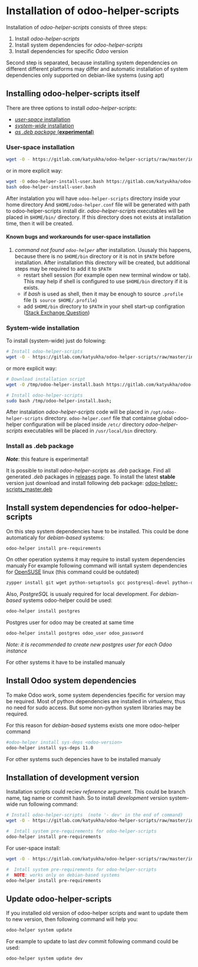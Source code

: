 # Installation of odoo-helper-scripts

Installation of *odoo-helper-scripts* consists of three steps:

1. Install *odoo-helper-scripts*
2. Install system dependencies for *odoo-helper-scripts*
3. Install dependencies for specific *Odoo* version

Second step is separated, because installing system dependencies on different
different platforms may differ and automatic installation of system dependencies
only supported on debian-like systems (using apt)


## Installing odoo-helper-scripts itself
There are three options to install *odoo-helper-scripts*:

- [*user-space* installation](#user-space-installation)
- [*system-wide* installation](#system-wide-installation)
- [*as .deb package* (**experimental**)](#install-as-deb-package)

### User-space installation

```bash
wget -O - https://gitlab.com/katyukha/odoo-helper-scripts/raw/master/install-user.bash | bash -s
```

or in more explicit way:

```bash
wget -O odoo-helper-install-user.bash https://gitlab.com/katyukha/odoo-helper-scripts/raw/master/install-user.bash
bash odoo-helper-install-user.bash
```

After instalation you will have ``odoo-helper-scripts`` directory inside your home directory
And ``$HOME/odoo-helper.conf`` file will be generated with path to odoo-helper-scripts install dir.
*odoo-helper-scripts* executables will be placed in ``$HOME/bin/`` directory.
If this directory does not exists at installation time, then it will be created.

#### Known bugs and workarounds for user-space installation

1. *command not found `odoo-helper`* after installation. Ususaly this happens, because there is
   no `$HOME/bin` directory or it is not in `$PATH` before installation.
   After installation this directory will be created, but additional steps may be required to add it to `$PATH`
    - restart shell session (for example open new terminal window or tab).
      This may help if shell is configured to use `$HOME/bin` directory if it is exists.
    - if *bash* is used as shell, then it may be enough to source `.profile` file (`$ source $HOME/.profile`)
    - add `$HOME/bin` directory to `$PATH` in your shell start-up configration ([Stack Exchange Question](https://unix.stackexchange.com/questions/381228/home-bin-dir-is-not-on-the-path))

### System-wide installation

To install (system-wide) just do folowing:

```bash
# Install odoo-helper-scripts
wget -O - https://gitlab.com/katyukha/odoo-helper-scripts/raw/master/install-system.bash | sudo bash -s
```

or more explicit way:

```bash
# Download installation script
wget -O /tmp/odoo-helper-install.bash https://gitlab.com/katyukha/odoo-helper-scripts/raw/master/install-system.bash;

# Install odoo-helper-scripts
sudo bash /tmp/odoo-helper-install.bash;
```

After instalation *odoo-helper-scripts* code will be placed in ``/opt/odoo-helper-scripts`` directory.
``odoo-helper.conf`` file that containse global odoo-helper configuration will be placed inside ``/etc/`` directory
*odoo-helper-scripts* executables will be placed in ``/usr/local/bin`` directory.

### Install as .deb package

***Note***: this feature is experimental!

It is possible to install *odoo-helper-scripts* as *.deb* package.
Find all generated *.deb* packages in [releases](https://gitlab.com/katyukha/odoo-helper-scripts/-/releases) page.
To install the latest **stable** version just download and install following deb package: [odoo-helper-scripts_master.deb](https://gitlab.com/api/v4/projects/6823247/packages/generic/odoo-helper-scripts/master/odoo-helper-scripts_master.deb)

## Install system dependencies for odoo-helper-scripts

On this step system dependencies have to be installed.
This could be done automaticaly for *debian-based* systems:

```bash
odoo-helper install pre-requirements
```

On other operation systems it may require to install system dependencies manualy
For example following command will isntall system dependencies for [OpenSUSE](https://www.opensuse.org/) linux (this command could be outdated)

```bash
zypper install git wget python-setuptools gcc postgresql-devel python-devel expect-devel libevent-devel libjpeg-devel libfreetype6-devel zlib-devel libxml2-devel libxslt-devel cyrus-sasl-devel openldap2-devel libssl43 libffi-devel
```

Also, *PostgreSQL* is usualy required for local development.
For *debian-based* systems odoo-helper could be used:

```bash
odoo-helper install postgres
```

Postgres user for odoo may be created at same time

```bash
odoo-helper install postgres odoo_user odoo_password
```

*Note: it is recommended to create new postgres user for each Odoo instance*

For other systems it have to be installed manualy


## Install Odoo system dependencies

To make Odoo work, some system dependencies fpecific for version may be required.
Most of python dependencies are installed in virtualenv, thus no need for sudo access.
But some non-python system libraries may be required.

For this reason for *debian-based* systems exists one more odoo-helper command

```bash
#odoo-helper install sys-deps <odoo-version>
odoo-helper install sys-deps 11.0
```

For other systems such depencies have to be installed manualy


## Installation of development version

Installation scripts could reciev *reference* argument.  This could be branch name, tag name or commit hash.
So to install *development* version system-wide run following command:

```bash
# Install odoo-helper-scripts  (note '- dev' in the end of command)
wget -O - https://gitlab.com/katyukha/odoo-helper-scripts/raw/master/install-system.bash | sudo bash -s - dev

#  Intall system pre-requirements for odoo-helper-scripts
odoo-helper install pre-requirements
```

For user-space install:

```bash
wget -O - https://gitlab.com/katyukha/odoo-helper-scripts/raw/master/install-user.bash | bash -s - dev

#  Intall system pre-requirements for odoo-helper-scripts
#  NOTE: works only on debian-based systems
odoo-helper install pre-requirements
```

## Update odoo-helper-scripts

If you installed old version of odoo-helper scripts and want to update them to new version,
then following command will help you:

```bash
odoo-helper system update
```

For example to update to last *dev* commit following command could be used:

```
odoo-helper system update dev
```
